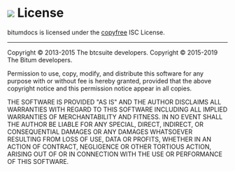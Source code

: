 # <img class="bitum-icon" src="/img/bitum-icons/Document.svg" /> License 

bitumdocs is licensed under the [copyfree](http://copyfree.org) ISC License.

---

Copyright © 2013-2015 The btcsuite developers. Copyright © 2015-2019 The Bitum developers.

Permission to use, copy, modify, and distribute this software for any purpose with or without fee is hereby granted, provided that the above copyright notice and this permission notice appear in all copies.

THE SOFTWARE IS PROVIDED "AS IS" AND THE AUTHOR DISCLAIMS ALL WARRANTIES WITH REGARD TO THIS SOFTWARE INCLUDING ALL IMPLIED WARRANTIES OF MERCHANTABILITY AND FITNESS. IN NO EVENT SHALL THE AUTHOR BE LIABLE FOR ANY SPECIAL, DIRECT, INDIRECT, OR CONSEQUENTIAL DAMAGES OR ANY DAMAGES WHATSOEVER RESULTING FROM LOSS OF USE, DATA OR PROFITS, WHETHER IN AN ACTION OF CONTRACT, NEGLIGENCE OR OTHER TORTIOUS ACTION, ARISING OUT OF OR IN CONNECTION WITH THE USE OR PERFORMANCE OF THIS SOFTWARE.
